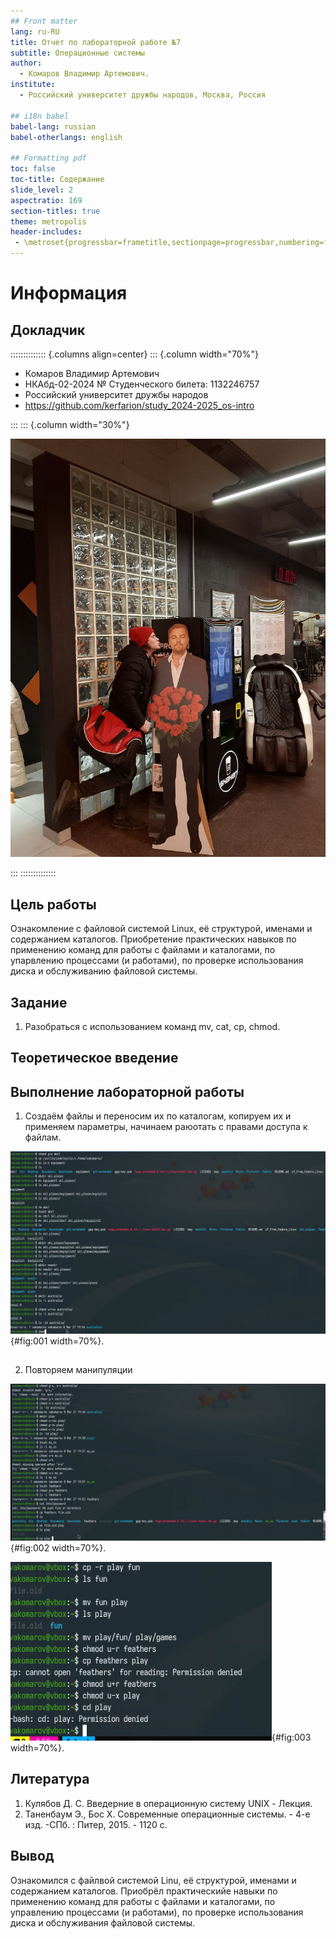 ```yaml
---
## Front matter
lang: ru-RU
title: Отчет по лабораторной работе №7
subtitle: Операционные системы
author:
  - Комаров Владимир Артемович.
institute:
  - Российский университет дружбы народов, Москва, Россия

## i18n babel
babel-lang: russian
babel-otherlangs: english

## Formatting pdf
toc: false
toc-title: Содержание
slide_level: 2
aspectratio: 169
section-titles: true
theme: metropolis
header-includes:
 - \metroset{progressbar=frametitle,sectionpage=progressbar,numbering=fraction}
---
```


# Информация

## Докладчик

:::::::::::::: {.columns align=center}
::: {.column width="70%"}

  * Комаров Владимир Артемович
  * НКАбд-02-2024 № Студенческого билета: 1132246757
  * Российский университет дружбы народов
  * <https://github.com/kerfarion/study_2024-2025_os-intro>

:::
::: {.column width="30%"}

![](image/logo1.jpg)

:::
::::::::::::::

## Цель работы

 Ознакомление с файловой системой Linux, её структурой, именами и содержанием каталогов. Приобретение практических навыков по применению команд для работы с файлами и каталогами, по упарвлению процессами (и работами), по проверке использования диска и обслуживанию файловой системы.

## Задание

1. Разобраться с использованием команд mv, cat, cp, chmod.

## Теоретическое введение

## Выполнение лабораторной работы

1. Создаём файлы и переносим их по каталогам, копируем их и применяем параметры, начинаем раюотать с правами доступа к файлам. 

![Выполнение команд](image/1.png){#fig:001 width=70%}.

##
2. Повторяем манипуляции

![Выполнение команд](image/2.png){#fig:002 width=70%}.

![Выполнение команд](image/3.png){#fig:003 width=70%}.

## Литература

1. Кулябов Д. С. Введерние в операционную систему UNIX - Лекция.
2. Таненбаум Э., Бос Х. Современные операционные системы. - 4-е изд. -СПб. : Питер, 2015. - 1120 с.

## Вывод

Ознакомился с файлвой системой Linu, её структурой, именами и содержанием каталогов. Приобрёл практическийе навыки по применению команд для работы с файлами и каталогами, по управлению процессами (и работами), по проверке использования диска и обслуживания файловой системы.

